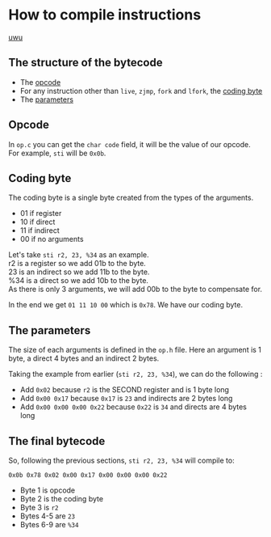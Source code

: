 # How to compile instructions
[uwu](https://www.youtube.com/watch?v=dQw4w9WgXcQ)

## The structure of the bytecode

- The [opcode](#opcode)
- For any instruction other than `live`, `zjmp`, `fork` and `lfork`, the [coding byte](#coding-byte)
- The [parameters](#the-parameters)

## Opcode
In `op.c` you can get the `char code` field, it will be the value of our opcode. For example, `sti` will be `0x0b`.

## Coding byte
The coding byte is a single byte created from the types of the arguments.<br>

- 01 if register
- 10 if direct
- 11 if indirect
- 00 if no arguments

Let's take `sti r2, 23, %34` as an example.<br>
r2 is a register so we add 01b to the byte.<br>
23 is an indirect so we add 11b to the byte.<br>
%34 is a direct so we add 10b to the byte.<br>
As there is only 3 arguments, we will add 00b to the byte to compensate for.<br>

In the end we get `01 11 10 00` which is `0x78`. We have our coding byte.

## The parameters
The size of each arguments is defined in the `op.h` file. Here an argument is 1 byte, a direct 4 bytes and an indirect 2 bytes.<br>

Taking the example from earlier (`sti r2, 23, %34`), we can do the following :<br>
- Add `0x02` because `r2` is the SECOND register and is 1 byte long
- Add `0x00 0x17` because `0x17` is `23` and indirects are 2 bytes long
- Add `0x00 0x00 0x00 0x22` because `0x22` is `34` and directs are 4 bytes long

## The final bytecode
So, following the previous sections, `sti r2, 23, %34` will compile to:<br>

`0x0b 0x78 0x02 0x00 0x17 0x00 0x00 0x00 0x22`<br>

- Byte 1 is opcode
- Byte 2 is the coding byte
- Byte 3 is `r2`
- Bytes 4-5 are `23`
- Bytes 6-9 are `%34`

